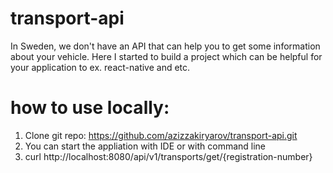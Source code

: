 # transport-api
In Sweden, we don't have an API that can help you to get some information about your vehicle. Here I started to build a project which can be helpful for your application to ex. react-native and etc.

# how to use locally: 

1. Clone git repo: https://github.com/azizzakiryarov/transport-api.git
2. You can start the appliation with IDE or with command line
3. curl http://localhost:8080/api/v1/transports/get/{registration-number} 
